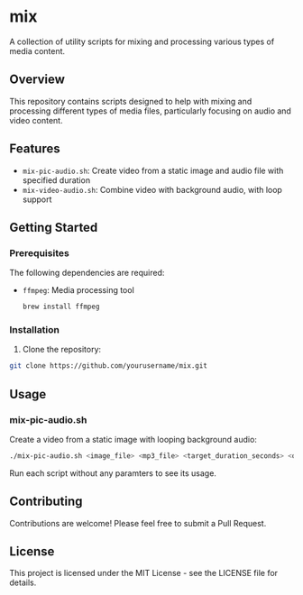 # mix

A collection of utility scripts for mixing and processing various types of media content.

## Overview

This repository contains scripts designed to help with mixing and processing different types of media files, particularly focusing on audio and video content.

## Features

- `mix-pic-audio.sh`: Create video from a static image and audio file with specified duration
- `mix-video-audio.sh`: Combine video with background audio, with loop support

## Getting Started

### Prerequisites

The following dependencies are required:

- `ffmpeg`: Media processing tool
  ```bash
  brew install ffmpeg
  ```

### Installation

1. Clone the repository:
```bash
git clone https://github.com/yourusername/mix.git
```
## Usage

### mix-pic-audio.sh
Create a video from a static image with looping background audio:
```bash
./mix-pic-audio.sh <image_file> <mp3_file> <target_duration_seconds> <output_file>
```

Run each script without any paramters to see its usage.

## Contributing

Contributions are welcome! Please feel free to submit a Pull Request.

## License

This project is licensed under the MIT License - see the LICENSE file for details.